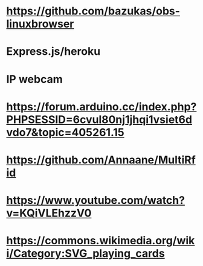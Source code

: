 # https://github.com/bazukas/obs-linuxbrowser
# Express.js/heroku
# IP webcam
# https://forum.arduino.cc/index.php?PHPSESSID=6cvul80nj1jhqi1vsiet6dvdo7&topic=405261.15
# https://github.com/Annaane/MultiRfid
# https://www.youtube.com/watch?v=KQiVLEhzzV0
# https://commons.wikimedia.org/wiki/Category:SVG_playing_cards